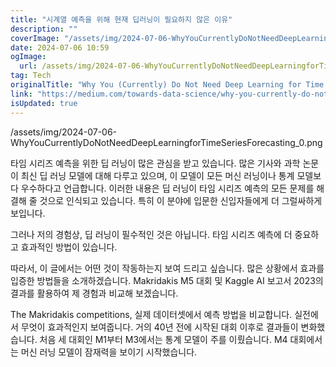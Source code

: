 ```yaml
---
title: "시계열 예측을 위해 현재 딥러닝이 필요하지 않은 이유"
description: ""
coverImage: "/assets/img/2024-07-06-WhyYouCurrentlyDoNotNeedDeepLearningforTimeSeriesForecasting_0.png"
date: 2024-07-06 10:59
ogImage:
  url: /assets/img/2024-07-06-WhyYouCurrentlyDoNotNeedDeepLearningforTimeSeriesForecasting_0.png
tag: Tech
originalTitle: "Why You (Currently) Do Not Need Deep Learning for Time Series Forecasting"
link: "https://medium.com/towards-data-science/why-you-currently-do-not-need-deep-learning-for-time-series-forecasting-0de57f2bc0ed"
isUpdated: true
---
```


/assets/img/2024-07-06-WhyYouCurrentlyDoNotNeedDeepLearningforTimeSeriesForecasting_0.png

타임 시리즈 예측을 위한 딥 러닝이 많은 관심을 받고 있습니다. 많은 기사와 과학 논문이 최신 딥 러닝 모델에 대해 다루고 있으며, 이 모델이 모든 머신 러닝이나 통계 모델보다 우수하다고 언급합니다. 이러한 내용은 딥 러닝이 타임 시리즈 예측의 모든 문제를 해결해 줄 것으로 인식되고 있습니다. 특히 이 분야에 입문한 신입자들에게 더 그럴싸하게 보입니다.

그러나 저의 경험상, 딥 러닝이 필수적인 것은 아닙니다. 타임 시리즈 예측에 더 중요하고 효과적인 방법이 있습니다.

따라서, 이 글에서는 어떤 것이 작동하는지 보여 드리고 싶습니다. 많은 상황에서 효과를 입증한 방법들을 소개하겠습니다. Makridakis M5 대회 및 Kaggle AI 보고서 2023의 결과를 활용하여 제 경험과 비교해 보겠습니다.

<!-- cozy-coder - 수평 -->

<ins class="adsbygoogle"
     style="display:block"
     data-ad-client="ca-pub-4877378276818686"
     data-ad-slot="1107185301"
     data-ad-format="auto"
     data-full-width-responsive="true"></ins>

<script>
     (adsbygoogle = window.adsbygoogle || []).push({});
</script>

The Makridakis competitions, 실제 데이터셋에서 예측 방법을 비교합니다. 실전에서 무엇이 효과적인지 보여줍니다. 거의 40년 전에 시작된 대회 이후로 결과들이 변화했습니다. 처음 세 대회인 M1부터 M3에서는 통계 모델이 주를 이뤘습니다. M4 대회에서는 머신 러닝 모델이 잠재력을 보이기 시작했습니다.
